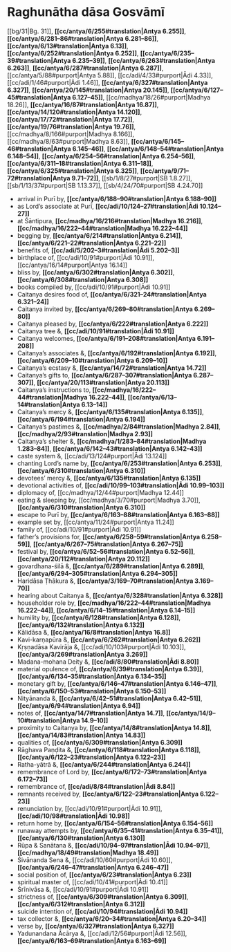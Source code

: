 # Raghunātha dāsa Gosvāmī

[[bg/31|Bg. 31]], **[[cc/antya/6/255#translation|Antya 6.255]]**, **[[cc/antya/6/281–86#translation|Antya 6.281–86]]**, **[[cc/antya/6/13#translation|Antya 6.13]]**, **[[cc/antya/6/252#translation|Antya 6.252]]**, **[[cc/antya/6/235–39#translation|Antya 6.235–39]]**, **[[cc/antya/6/263#translation|Antya 6.263]]**, **[[cc/antya/6/287#translation|Antya 6.287]]**, [[cc/antya/5/88#purport|Antya 5.88]], [[cc/adi/4/33#purport|Ādi 4.33]], [[cc/adi/1/46#purport|Ādi 1.46]], **[[cc/antya/6/327#translation|Antya 6.327]]**, **[[cc/antya/20/145#translation|Antya 20.145]]**, **[[cc/antya/6/127–45#translation|Antya 6.127–45]]**, [[cc/madhya/18/26#purport|Madhya 18.26]], **[[cc/antya/16/87#translation|Antya 16.87]]**, **[[cc/antya/14/120#translation|Antya 14.120]]**, **[[cc/antya/17/72#translation|Antya 17.72]]**, **[[cc/antya/19/76#translation|Antya 19.76]]**, [[cc/madhya/8/166#purport|Madhya 8.166]], [[cc/madhya/8/63#purport|Madhya 8.63]], **[[cc/antya/6/145–46#translation|Antya 6.145–46]]**, **[[cc/antya/6/148–54#translation|Antya 6.148–54]]**, **[[cc/antya/6/254–56#translation|Antya 6.254–56]]**, **[[cc/antya/6/311–18#translation|Antya 6.311–18]]**, **[[cc/antya/6/325#translation|Antya 6.325]]**, **[[cc/antya/9/71–72#translation|Antya 9.71–72]]**, [[sb/1/8/27#purport|SB 1.8.27]], [[sb/1/13/37#purport|SB 1.13.37]], [[sb/4/24/70#purport|SB 4.24.70]]

* arrival in Purī by, **[[cc/antya/6/188–90#translation|Antya 6.188–90]]**
* as Lord’s associate at Purī, **[[cc/adi/10/124–27#translation|Ādi 10.124–27]]**
* at Śāntipura, **[[cc/madhya/16/216#translation|Madhya 16.216]]**, **[[cc/madhya/16/222–44#translation|Madhya 16.222–44]]**
* begging by, **[[cc/antya/6/214#translation|Antya 6.214]]**, **[[cc/antya/6/221–22#translation|Antya 6.221–22]]**
* benefits of, **[[cc/adi/5/202–3#translation|Ādi 5.202–3]]**
* birthplace of, [[cc/adi/10/91#purport|Ādi 10.91]], [[cc/antya/16/14#purport|Antya 16.14]]
* bliss by, **[[cc/antya/6/302#translation|Antya 6.302]]**, **[[cc/antya/6/308#translation|Antya 6.308]]**
* books compiled by, [[cc/adi/10/91#purport|Ādi 10.91]]
* Caitanya desires food of, **[[cc/antya/6/321–24#translation|Antya 6.321–24]]**
* Caitanya invited by, **[[cc/antya/6/269–80#translation|Antya 6.269–80]]**
* Caitanya pleased by, **[[cc/antya/6/222#translation|Antya 6.222]]**
* Caitanya tree &, **[[cc/adi/10/91#translation|Ādi 10.91]]**
* Caitanya welcomes, **[[cc/antya/6/191–208#translation|Antya 6.191–208]]**
* Caitanya’s associates &, **[[cc/antya/6/192#translation|Antya 6.192]]**, **[[cc/antya/6/209–10#translation|Antya 6.209–10]]**
* Caitanya’s ecstasy &, **[[cc/antya/14/72#translation|Antya 14.72]]**
* Caitanya’s gifts to, **[[cc/antya/6/287–307#translation|Antya 6.287–307]]**, **[[cc/antya/20/113#translation|Antya 20.113]]**
* Caitanya’s instructions to, **[[cc/madhya/16/222–44#translation|Madhya 16.222–44]]**, **[[cc/antya/6/13–14#translation|Antya 6.13–14]]**
* Caitanya’s mercy &, **[[cc/antya/6/135#translation|Antya 6.135]]**, **[[cc/antya/6/194#translation|Antya 6.194]]**
* Caitanya’s pastimes &, **[[cc/madhya/2/84#translation|Madhya 2.84]]**, **[[cc/madhya/2/93#translation|Madhya 2.93]]**
* Caitanya’s shelter &, **[[cc/madhya/1/283–84#translation|Madhya 1.283–84]]**, **[[cc/antya/6/142–43#translation|Antya 6.142–43]]**
* caste system &, [[cc/adi/13/124#purport|Ādi 13.124]]
* chanting Lord’s name by, **[[cc/antya/6/253#translation|Antya 6.253]]**, **[[cc/antya/6/310#translation|Antya 6.310]]**
* devotees’ mercy &, **[[cc/antya/6/135#translation|Antya 6.135]]**
* devotional activities of, **[[cc/adi/10/99–103#translation|Ādi 10.99–103]]**
* diplomacy of, [[cc/madhya/12/44#purport|Madhya 12.44]]
* eating & sleeping by, [[cc/madhya/3/70#purport|Madhya 3.70]], **[[cc/antya/6/310#translation|Antya 6.310]]**
* escape to Purī by, **[[cc/antya/6/163–88#translation|Antya 6.163–88]]**
* example set by, [[cc/antya/11/24#purport|Antya 11.24]]
* family of, [[cc/adi/10/91#purport|Ādi 10.91]]
* father’s provisions for, **[[cc/antya/6/258–59#translation|Antya 6.258–59]]**, **[[cc/antya/6/267–75#translation|Antya 6.267–75]]**
* festival by, **[[cc/antya/6/52–56#translation|Antya 6.52–56]]**, **[[cc/antya/20/112#translation|Antya 20.112]]**
* govardhana-śilā &, **[[cc/antya/6/289#translation|Antya 6.289]]**, **[[cc/antya/6/294–305#translation|Antya 6.294–305]]**
* Haridāsa Ṭhākura &, **[[cc/antya/3/169–70#translation|Antya 3.169–70]]**
* hearing about Caitanya &, **[[cc/antya/6/328#translation|Antya 6.328]]**
* householder role by, **[[cc/madhya/16/222–44#translation|Madhya 16.222–44]]**, **[[cc/antya/6/14–15#translation|Antya 6.14–15]]**
* humility by, **[[cc/antya/6/128#translation|Antya 6.128]]**, **[[cc/antya/6/132#translation|Antya 6.132]]**
* Kālidāsa &, **[[cc/antya/16/8#translation|Antya 16.8]]**
* Kavi-karṇapūra &, **[[cc/antya/6/262#translation|Antya 6.262]]**
* Kṛṣṇadāsa Kavirāja &, [[cc/adi/10/103#purport|Ādi 10.103]], **[[cc/antya/3/269#translation|Antya 3.269]]**
* Madana-mohana Deity &, **[[cc/adi/8/80#translation|Ādi 8.80]]**
* material opulence of, **[[cc/antya/6/39#translation|Antya 6.39]]**, **[[cc/antya/6/134–35#translation|Antya 6.134–35]]**
* monetary gift by, **[[cc/antya/6/146–47#translation|Antya 6.146–47]]**, **[[cc/antya/6/150–53#translation|Antya 6.150–53]]**
* Nityānanda &, **[[cc/antya/6/42–51#translation|Antya 6.42–51]]**, **[[cc/antya/6/94#translation|Antya 6.94]]**
* notes of, **[[cc/antya/14/7#translation|Antya 14.7]]**, **[[cc/antya/14/9–10#translation|Antya 14.9–10]]**
* proximity to Caitanya by, **[[cc/antya/14/8#translation|Antya 14.8]]**, **[[cc/antya/14/83#translation|Antya 14.83]]**
* qualities of, **[[cc/antya/6/309#translation|Antya 6.309]]**
* Rāghava Paṇḍita &, **[[cc/antya/6/118#translation|Antya 6.118]]**, **[[cc/antya/6/122–23#translation|Antya 6.122–23]]**
* Ratha-yātrā &, **[[cc/antya/6/244#translation|Antya 6.244]]**
* remembrance of Lord by, **[[cc/antya/6/172–73#translation|Antya 6.172–73]]**
* remembrance of, **[[cc/adi/8/84#translation|Ādi 8.84]]**
* remnants received by, **[[cc/antya/6/122–23#translation|Antya 6.122–23]]**
* renunciation by, [[cc/adi/10/91#purport|Ādi 10.91]], **[[cc/adi/10/98#translation|Ādi 10.98]]**
* return home by, **[[cc/antya/6/154–56#translation|Antya 6.154–56]]**
* runaway attempts by, **[[cc/antya/6/35–41#translation|Antya 6.35–41]]**, **[[cc/antya/6/130#translation|Antya 6.130]]**
* Rūpa & Sanātana &, **[[cc/adi/10/94–97#translation|Ādi 10.94–97]]**, **[[cc/madhya/18/49#translation|Madhya 18.49]]**
* Śivānanda Sena &, [[cc/adi/10/60#purport|Ādi 10.60]], **[[cc/antya/6/246–47#translation|Antya 6.246–47]]**
* social position of, **[[cc/antya/6/23#translation|Antya 6.23]]**
* spiritual master of, [[cc/adi/10/41#purport|Ādi 10.41]]
* Śrīnivāsa &, [[cc/adi/10/91#purport|Ādi 10.91]]
* strictness of, **[[cc/antya/6/309#translation|Antya 6.309]]**, **[[cc/antya/6/312#translation|Antya 6.312]]**
* suicide intention of, **[[cc/adi/10/94#translation|Ādi 10.94]]**
* tax collector &, **[[cc/antya/6/20–34#translation|Antya 6.20–34]]**
* verse by, **[[cc/antya/6/327#translation|Antya 6.327]]**
* Yadunandana Ācārya &, [[cc/adi/12/56#purport|Ādi 12.56]], **[[cc/antya/6/163–69#translation|Antya 6.163–69]]**
